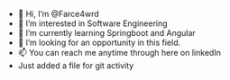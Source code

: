 - 👋 Hi, I’m @Farce4wrd
- 👀 I’m interested in Software Engineering
- 🌱 I’m currently learning Springboot and Angular
- 💞️ I’m looking for an opportunity in this field.
- 📫 You can reach me anytime through here on linkedIn
- Just added a file for git activity

<!---
Farce4wrd/Farce4wrd is a ✨ special ✨ repository because its `README.md` (this file) appears on your GitHub profile.
You can click the Preview link to take a look at your changes.
--->
